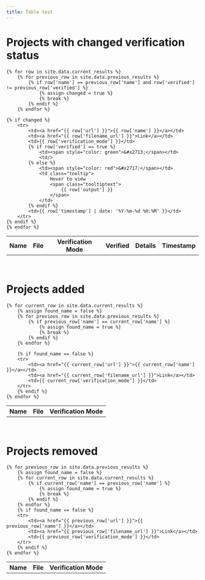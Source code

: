 ```yaml
---
title: Table test
---
```

<link rel="stylesheet" href="/css/custom.css">

<h1>Projects with changed verification status</h1>
<table>
    <tr>
        <th>Name</th>
        <th>File</th>
        <th>Verification Mode</th>
        <th>Verified</th>
        <th>Details</th>
        <th>Timestamp</th>
    </tr>

    {% for row in site.data.current_results %}
        {% for previous_row in site.data.previous_results %}
            {% if row['name'] == previous_row['name'] and row['verified'] != previous_row['verified'] %}
                {% assign changed = true %}
                {% break %}
            {% endif %}
        {% endfor %}

    {% if changed %}
        <tr>
            <td><a href="{{ row['url'] }}">{{ row['name'] }}</a></td>
            <td><a href="{{ row['filename_url'] }}">Link</a></td>
            <td>{{ row['verification_mode'] }}</td>
            {% if row['verified'] == true %}
                <td><span style="color: green">&#x2713;</span></td>
                <td/>
            {% else %}
                <td><span style="color: red">&#x2717;</span></td>
                <td class="tooltip">
                    Hover to view            
                    <span class="tooltiptext">
                        {{ row['output'] }}
                    </span>
                </td>
            {% endif %}
            <td>{{ row['timestamp'] | date: '%Y-%m-%d %H:%M' }}</td>
        </tr>
    {% endif %}
    {% endfor %}
</table>
<br/>

<h1>Projects added</h1>
<table>
    <tr>
        <th>Name</th>
        <th>File</th>
        <th>Verification Mode</th>
    </tr>

    {% for current_row in site.data.current_results %}
        {% assign found_name = false %}
        {% for previous_row in site.data.previous_results %}
            {% if previous_row['name'] == current_row['name'] %}
                {% assign found_name = true %}
                {% break %}
            {% endif %}
        {% endfor %}

        {% if found_name == false %}
        <tr>
            <td><a href="{{ current_row['url'] }}">{{ current_row['name'] }}</a></td>
            <td><a href="{{ current_row['filename_url'] }}">Link</a></td>
            <td>{{ current_row['verification_mode'] }}</td>
        </tr>
        {% endif %}
    {% endfor %}
</table>
<br/>

<h1>Projects removed</h1>
<table>
    <tr>
        <th>Name</th>
        <th>File</th>
        <th>Verification Mode</th>
    </tr>

    {% for previous_row in site.data.previous_results %}
        {% assign found_name = false %}
        {% for current_row in site.data.current_results %}
            {% if current_row['name'] == previous_row['name'] %}
                {% assign found_name = true %}
                {% break %}
            {% endif %}
        {% endfor %}
        {% if found_name == false %}
        <tr>
            <td><a href="{{ previous_row['url'] }}">{{ previous_row['name'] }}</a></td>
            <td><a href="{{ previous_row['filename_url'] }}">Link</a></td>
            <td>{{ previous_row['verification_mode'] }}</td>
        </tr>
        {% endif %}
    {% endfor %}
</table>
<br/><br/>

